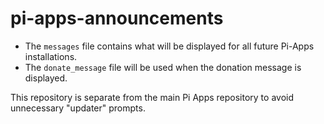 # pi-apps-announcements
- The `messages` file contains what will be displayed for all future Pi-Apps installations.
- The `donate_message` file will be used when the donation message is displayed.

This repository is separate from the main Pi Apps repository to avoid unnecessary "updater" prompts.

